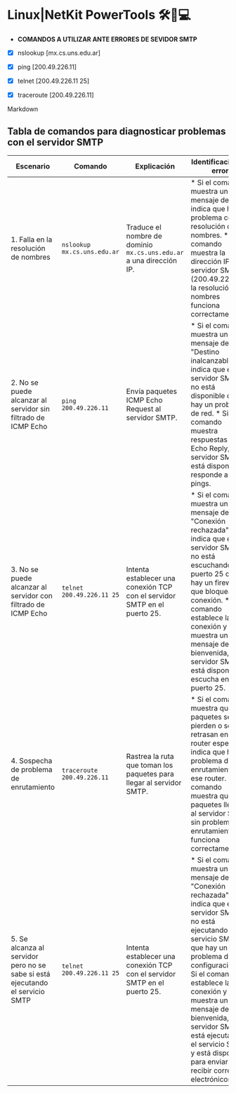# Linux|NetKit PowerTools :hammer_and_wrench::toolbox::computer:

+ **COMANDOS A UTILIZAR ANTE ERRORES DE SEVIDOR SMTP**
 - [x] nslookup [mx.cs.uns.edu.ar]
 - [x] ping [200.49.226.11]
 - [x] telnet [200.49.226.11 25]
 - [x] traceroute [200.49.226.11]


Markdown
## Tabla de comandos para diagnosticar problemas con el servidor SMTP

| Escenario | Comando | Explicación | Identificación de error | Ejemplo de mensaje de error |
|---|---|---|---|---|
| 1. Falla en la resolución de nombres | `nslookup mx.cs.uns.edu.ar` | Traduce el nombre de dominio `mx.cs.uns.edu.ar` a una dirección IP. | * Si el comando muestra un mensaje de error, indica que hay un problema con la resolución de nombres. * Si el comando muestra la dirección IP del servidor SMTP (200.49.226.11), la resolución de nombres funciona correctamente. | `Servidor desconocido **mx.cs.uns.edu.ar**` |
| 2. No se puede alcanzar al servidor sin filtrado de ICMP Echo | `ping 200.49.226.11` | Envía paquetes ICMP Echo Request al servidor SMTP. | * Si el comando muestra un mensaje de "Destino inalcanzable", indica que el servidor SMTP no está disponible o que hay un problema de red. * Si el comando muestra respuestas ICMP Echo Reply, el servidor SMTP está disponible y responde a los pings. | `Destino inalcanzable. Tiempo de espera excedido.` |
| 3. No se puede alcanzar al servidor con filtrado de ICMP Echo | `telnet 200.49.226.11 25` | Intenta establecer una conexión TCP con el servidor SMTP en el puerto 25. | * Si el comando muestra un mensaje de "Conexión rechazada", indica que el servidor SMTP no está escuchando en el puerto 25 o que hay un firewall que bloquea la conexión. * Si el comando establece la conexión y muestra un mensaje de bienvenida, el servidor SMTP está disponible y escucha en el puerto 25. | `Conexión rechazada` |
| 4. Sospecha de problema de enrutamiento | `traceroute 200.49.226.11` | Rastrea la ruta que toman los paquetes para llegar al servidor SMTP. | * Si el comando muestra que los paquetes se pierden o se retrasan en un router específico, indica que hay un problema de enrutamiento en ese router. * Si el comando muestra que los paquetes llegan al servidor SMTP sin problemas, el enrutamiento funciona correctamente. | `De 100 paquetes enviados, 64 han llegado con éxito, 36 han fallado (perdida de paquetes).` |
| 5. Se alcanza al servidor pero no se sabe si está ejecutando el servicio SMTP | `telnet 200.49.226.11 25` | Intenta establecer una conexión TCP con el servidor SMTP en el puerto 25. | * Si el comando muestra un mensaje de "Conexión rechazada", indica que el servidor SMTP no está ejecutando el servicio SMTP o que hay un problema de configuración. * Si el comando establece la conexión y muestra un mensaje de bienvenida, el servidor SMTP está ejecutando el servicio SMTP y está disponible para enviar y recibir correos electrónicos. | `220 mx.cs.uns.edu.ar ESMTP Sendmail 8.15.1` |
